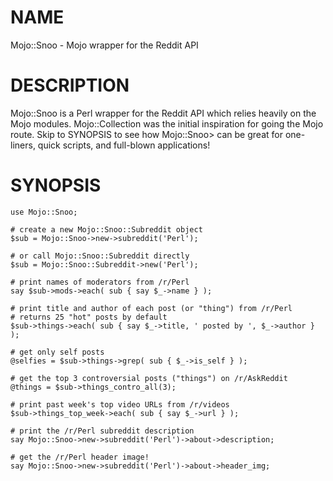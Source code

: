 # NAME

Mojo::Snoo - Mojo wrapper for the Reddit API

# DESCRIPTION

Mojo::Snoo is a Perl wrapper for the Reddit API which
relies heavily on the Mojo modules. Mojo::Collection
was the initial inspiration for going the Mojo route.
Skip to SYNOPSIS to see how Mojo::Snoo> can be great
for one-liners, quick scripts, and full-blown applications!

# SYNOPSIS

    use Mojo::Snoo;

    # create a new Mojo::Snoo::Subreddit object
    $sub = Mojo::Snoo->new->subreddit('Perl');

    # or call Mojo::Snoo::Subreddit directly
    $sub = Mojo::Snoo::Subreddit->new('Perl');

    # print names of moderators from /r/Perl
    say $sub->mods->each( sub { say $_->name } );

    # print title and author of each post (or "thing") from /r/Perl
    # returns 25 "hot" posts by default
    $sub->things->each( sub { say $_->title, ' posted by ', $_->author } );

    # get only self posts
    @selfies = $sub->things->grep( sub { $_->is_self } );

    # get the top 3 controversial posts ("things") on /r/AskReddit
    @things = $sub->things_contro_all(3);

    # print past week's top video URLs from /r/videos
    $sub->things_top_week->each( sub { say $_->url } );

    # print the /r/Perl subreddit description
    say Mojo::Snoo->new->subreddit('Perl')->about->description;

    # get the /r/Perl header image!
    say Mojo::Snoo->new->subreddit('Perl')->about->header_img;
